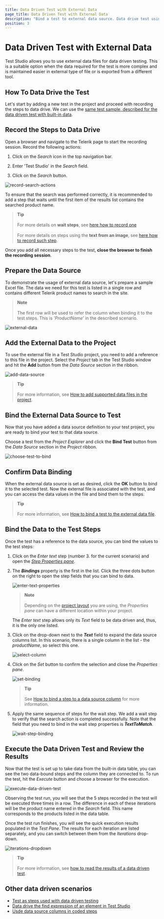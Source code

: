 ```yaml
---
title: Data Driven Test with External Data
page_title: Data Driven Test with External Data
description: "Bind a test to external data source. Data drive test using an excel sheet. Data drive test using XML file. Data drive test using database. Data drive test using SCV file. "
position: 3
---
```

# Data Driven Test with External Data

Test Studio allows you to use external data files for data driven testing. This is a suitable option when the data required for the test is more complex and is maintained easier in external type of file or is exported from a different tool.

## How To Data Drive the Test

Let's start by adding a  new test in the project and proceed with recording the steps to data drive. We can use the <a href="/automated-tests/data-drive-test/local-data-driven-test" target="_blank">same test sample, described for the data driven test with built-in data</a>.

## Record the Steps to Data Drive

Open a browser and navigate to the Telerik page to start the recording session. Record the following actions:

1. Click on the _Search_ icon in the top navigation bar.

1. Enter 'Test Studio' in the _Search_ field.

1. Click on the _Search_ button.

![record-search-actions](/img/automated-tests/data-drive-test/local-data-driven-test/record-search-actions.png)

To ensure that the search was performed correctly, it is recommended to add a step that waits until the first item of the results list contains the searched product name.

> __Tip__
><br>
><br>
> For more details on __wait steps__, see <a href="/features/recorder/advanced-recording-tools/element-steps/verifications/wait" target="_blank">here how to record one</a>
><br>
><br>
> For more details on steps using the __text from an image__, see <a href="/features/recorder/advanced-recording-tools/element-steps/verifications/text-from-image" target="_blank">here how to record such step</a>.

Once you add all necessary steps to the test, __close the browser to finish the recording session__.

## Prepare the Data Source

To demonstrate the usage of external data source, let's prepare a sample Excel file. The data we need for this test is listed in a single row and contains different Telerik product names to search in the site.

> __Note__
><br>
><br>
The first row will be used to refer the column when binding it to the test steps. This is _'ProductName'_ in the described scenario.

![external-data](/img/automated-tests/data-drive-test/external-data-driven-test/external-data.png)

## Add the External Data to the Project

To use the external file in a Test Studio project, you need to add a reference to this file in the project. Select the _Project_ tab in the Test Studio window and hit the __Add__ button from the _Data Source_ section in the ribbon.

![add-data-source](/img/automated-tests/data-drive-test/bind-test-data-source/add-data-source.png)

> __Tip__
><br>
><br>
> For more information, see <a href="/features/data-driven-testing/add-data-source" target="_blank">How to add supported data files in the project</a>.

## Bind the External Data Source to Test

Now that you have added a data source definition to your test project, you are ready to bind your test to that data source.

Choose a test from the _Project Explorer_ and click the __Bind Test__ button from the _Data Source_ section in the _Project_ ribbon.

![choose-test-to-bind](/img/automated-tests/data-drive-test/bind-test-data-source/choose-test-to-bind.png)

## Confirm Data Binding

When the external data source is set as desired, click the __OK__ button to bind it to the selected test. Now the external file is associated with the test, and you can access the data values in the file and bind them to the steps.

> __Tip__
><br>
><br>
> For more information, see <a href="/features/data-driven-testing/bind-test-data-source" target="_blank">How to bind a test to the external data file</a>.

## Bind the Data to the Test Steps

Once the test has a reference to the data source, you can bind the values to the test steps:

1. Click on the _Enter text_ step (number 3. for the current scenario) and open the <a href="/features/test-maintenance/test-step-properties" target="_blank">_Step Properties pane_</a>.

1. The ___Bindings___ property is the first in the list. Click the three dots button on the right to open the step fields that you can bind to data.

    ![enter-text-properties](/img/automated-tests/data-drive-test/local-data-driven-test/enter-text-properties.png)

    > __Note__
    ><br>
    ><br>
    > Depending on the <a href="/automated-tests/customize-project/custom-layout" target="_blank">project layout</a> you are using, the _Properties pane_ can have a different location within your project.

    The _Enter text_ step allows only its _Text_ field to be data driven and, thus, it is the only one listed.

1. Click on the drop-down next to the  ___Text___ field to expand the data source columns list. In this scenario, there is a single column in the list - the _productName_, so select this one.

    ![select-column](/img/automated-tests/data-drive-test/local-data-driven-test/select-column.png)

1. Click on the _Set_ button to confirm the selection and close the _Properties pane_.

    ![set-binding](/img/automated-tests/data-drive-test/local-data-driven-test/set-binding.png)

    > __Tip__
    ><br>
    ><br>
    > See <a href="/features/data-driven-testing/attach-columns-input-values" target="_blank">How to bind a step to a data source column</a> for more information.

1. Apply the same sequence of steps for the wait step. We add a wait step to verify that the search action is completed successfully. Note that the field that you need to bind in the wait step properties is ___TextToMatch___.

    ![wait-step-binding](/img/automated-tests/data-drive-test/local-data-driven-test/wait-step-binding.png)

## Execute the Data Driven Test and Review the Results

Now that the test is set up to take data from the built-in data table, you can see the two data-bound steps and the column they are connected to. To run the test, hit the _Execute_ button and choose a browser for the execution.

![execute-data-driven-test](/img/automated-tests/data-drive-test/local-data-driven-test/execute-data-driven-test.png)

Observing the test run, you will see that the 5 steps recorded in the test will be executed three times in a row. The difference in each of these iterations will be the product name entered in the _Search_ field. This name corresponds to the products listed in the data table.

Once the test run finishes, you will see the quick execution results populated in the _Test Pane_. The results for each iteration are listed separately, and you can switch between them from the _Iterations_ drop-down.

![iterations-dropdown](/img/automated-tests/data-drive-test/local-data-driven-test/iterations-dropdown.png)

> __Tip__
><br>
><br>
> For more information, see <a href="/automated-tests/data-drive-test/ddt-results#summary-results" target="_blank">how to read the results of a data driven test</a>.

## Other data driven scenarios

- <a href="/automated-tests/data-drive-test/multi-level-tests" target="_blank">Test as steps used with data driven testing</a>
- <a href="/automated-tests/elements/find-element#data-driven-find-expression" target="_blank">Data drive the find expression of an element in Test Studio</a>
- <a href="/automated-tests/data-drive-test/data-binding-in-code" target="_blank">Usde data source columns in coded steps</a>
